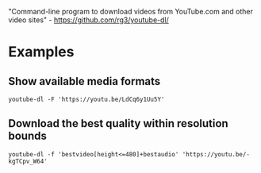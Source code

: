 "Command-line program to download videos from YouTube.com and other video sites" - <https://github.com/rg3/youtube-dl/>

# Examples

## Show available media formats

```
youtube-dl -F 'https://youtu.be/LdCq6y1Uu5Y'
```

## Download the best quality within resolution bounds

```
youtube-dl -f 'bestvideo[height<=480]+bestaudio' 'https://youtu.be/-kgTCpv_W64'
```
